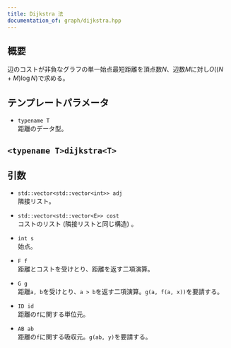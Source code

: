 ```yaml
---
title: Dijkstra 法
documentation_of: graph/dijkstra.hpp
---
```


## 概要
辺のコストが非負なグラフの単一始点最短距離を頂点数$N$、辺数$M$に対し$O((N+M)\log N)$で求める。

## テンプレートパラメータ
- `typename T`  
距離のデータ型。

## `<typename T>dijkstra<T>`

## 引数
- `std::vector<std::vector<int>> adj`  
隣接リスト。

- `std::vector<std::vector<E>> cost`  
コストのリスト (隣接リストと同じ構造) 。

- `int s`  
始点。

- `F f`  
距離とコストを受けとり、距離を返す二項演算。

- `G g`  
距離`a, b`を受けとり、`a > b`を返す二項演算。`g(a, f(a, x))`を要請する。

- `ID id`  
距離の`f`に関する単位元。

- `AB ab`  
距離の`f`に関する吸収元。`g(ab, y)`を要請する。